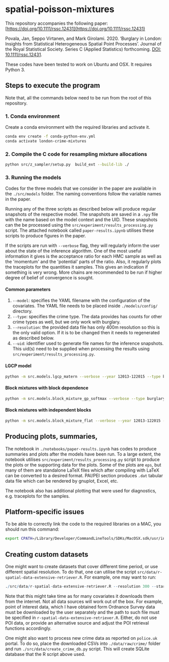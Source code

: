 spatial-poisson-mixtures
==============================

This repository accompanies the following paper: [https://doi.org/10.1111/rssc.12431](https://doi.org/10.1111/rssc.12431)


Povala, Jan, Seppo Virtanen, and Mark Girolami. 2020. ‘Burglary in London: Insights from Statistical Heterogeneous 
Spatial Point Processes’. Journal of the Royal Statistical Society. Series C (Applied Statistics) forthcoming. 
[DOI: 10.1111/rssc.12431](https://doi.org/10.1111/rssc.12431).


These codes have been tested to work on Ubuntu and OSX. It requires Python 3.

## Steps to execute the program

Note that, all the commands below need to be run from the root of this repository.

### 1. Conda environment
Create a conda environment with the required libraries and activate it.
```bash
conda env create -f conda-python-env.yml
conda activate london-crime-mixtures
```

### 2. Compile the C code for resampling mixture allocations
```bash
python src/z_sampler/setup.py  build_ext --build-lib ./
```

### 3. Running the models

Codes for the three models that we consider in the paper are available in the `./src/models` folder. The naming 
conventions follow the variable names in the paper.

Running any of the three scripts as described below will produce regular snapshots of the respective model. The snapshots
are saved in a `.npy` file with the name based on the model context and the UID. These snapshots can the be processed
using the `src/experiment/results_processing.py` script. The attached notebook called `paper-results.ipynb` utilises
these scripts to produce figures in the paper.

If the scripts are run with `--verbose` flag, they will regularly inform the user about the state of the inference 
algorithm. One of the most useful information it gives is the acceptance ratio for each HMC sample as well as the 
'momentum' and the 'potential' parts of the ratio. Also, it regularly plots the traceplots for the quantities it samples.
This gives an indication if something is very wrong. More chains are recommended to be run if higher degree of belief 
of convergence is sought. 

#### Common parameters

1. `--model`: specifies the YAML filename with the configuration of the covariates. The YAML file needs to be placed
inside `./models/config/` directory.
2. `--type`: specifies the crime type. The data provides has counts for other crime types as well, but we only work 
with burglary.
3. `--resolution`: the provided data file has only 400m resolution so this is the only valid option. If it is to be
changed then it needs to regenerated as described below.
4. `--uid`: identifier used to generate file names for the inference snapshots. This uid(s) need to be supplied when
processing the results using `src/experiment/results_processing.py`.


#### LGCP model
```bash
python -m src.models.lgcp_matern --verbose --year 12013-122015 --type burglary --resolution 400 --model_name burglary_raw_1  --uid "LGCP_MODEL_UID"
```

#### Block mixtures with block dependence
```bash
python -m src.models.block_mixture_gp_softmax --verbose --type burglary --model_name burglary_raw_4  --resolution 400  --block_type msoa --year 12013-122015  --num_mixtures 3 --lengthscale 1000  --uid "BLOCK_MIX_GP_SOFTMAX_UID"
```

#### Block mixtures with independent blocks
```bash
python -m src.models.block_mixture_flat --verbose --year 12013-122015 --type burglary --resolution 400 --model_name burglary_raw_1   --num_mixtures 3 --block_type msoa --uid "BLOCK_MIXTURE_MODEL_UID"
```

## Producing plots, summaries, 
The notebook in `./notebooks/paper-results.ipynb` has codes to produce summaries and plots after the models have been
run. To a large extent, the notebook utilises `src/experiment/results_processing.py` script to produce the plots or
the supporting data for the plots. Some of the plots are `eps`, but many of them are standalone LaTeX files which after
compiling with LaTeX can be converted to a desired format. PAI/PEI section produces `.dat` tabular data file which can
be rendered by gnuplot, Excel, etc.

The notebook also has additional plotting that were used for diagnostics, e.g. traceplots for the samples.

## Platform-specific issues
To be able to correctly link the code to the required libraries on a MAC, you should run this command:
```bash
export CPATH=/Library/Developer/CommandLineTools/SDKs/MacOSX.sdk/usr/include/
```

## Creating custom datasets

One might want to create datasets that cover different time period, or use different spatial resolution. To do that,
one can utilise the script `src/data/r-spatial-data-extensive-retriever.R`. For example, one may want to run:
```R
./src/data/r-spatial-data-extensive-retriever.R --resolution 300 --startdate "2013-01-01" --enddate "2015-12-31"
```

Note that this might take time as for many covariates it downloads them from the internet. Not all data sources will 
work out of the box. For example, point of interest data, which I have obtained form Ordnance Survey data must be 
downloaded by the user separately and the path to such file must be specified in `r-spatial-data-extensive-retriever.R`.
Either, do not use POI data, or provide an alternative source and adjust the POI retrieval functions accordingly.

One might also want to process new crime data as reported on `police.uk` portal. To do so, place the downloaded CSVs
into `./data/raw/crime/` folder and run `./src/data/create_crime_db.py` script. This will create SQLite database that
the R script above used.
